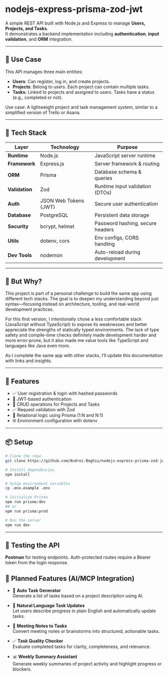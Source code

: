 # nodejs-express-prisma-zod-jwt

A simple REST API built with Node.js and Express to manage **Users, Projects, and Tasks**.  
It demonstrates a backend implementation including **authentication**, **input validation**, and **ORM** integration.

---

## 📌 Use Case

This API manages three main entities:

- **Users**: Can register, log in, and create projects.
- **Projects**: Belong to users. Each project can contain multiple tasks.
- **Tasks**: Linked to projects and assigned to users. Tasks have a status (e.g., completed or not).

Use case: A lightweight project and task management system, similar to a simplified version of Trello or Asana.

---

## 🧱 Tech Stack

| Layer          | Technology            | Purpose                          |
| -------------- | --------------------- | -------------------------------- |
| **Runtime**    | Node.js               | JavaScript server runtime        |
| **Framework**  | Express.js            | Server framework & routing       |
| **ORM**        | Prisma                | Database schema & queries        |
| **Validation** | Zod                   | Runtime input validation (DTOs)  |
| **Auth**       | JSON Web Tokens (JWT) | Secure user authentication       |
| **Database**   | PostgreSQL            | Persistent data storage          |
| **Security**   | bcrypt, helmet        | Password hashing, secure headers |
| **Utils**      | dotenv, cors          | Env configs, CORS handling       |
| **Dev Tools**  | nodemon               | Auto-reload during development   |

---

## 🧭 But Why?

This project is part of a personal challenge to build the same app using different tech stacks. The goal is to deepen my understanding beyond just syntax—focusing instead on architecture, tooling, and real-world development practices.

For this first version, I intentionally chose a less comfortable stack (JavaScript without TypeScript) to expose its weaknesses and better appreciate the strengths of statically typed environments. The lack of type safety and compile-time checks definitely made development harder and more error-prone, but it also made me value tools like TypeScript and languages like Java even more.

As I complete the same app with other stacks, I’ll update this documentation with links and insights.

---

## 🚀 Features

- ✅ User registration & login with hashed passwords
- 🔐 JWT-based authentication
- 📁 CRUD operations for Projects and Tasks
- ✅ Request validation with Zod
- 🔄 Relational logic using Prisma (1:N and N:1)
- 🌐 Environment configuration with dotenv

---

## 📦 Setup

```bash
# Clone the repo
git clone https://github.com/Andrei-Boghiu/nodejs-express-prisma-zod-jwt

# Install dependencies
npm install

# Setup environment variables
cp .env.example .env

# Initialize Prisma
npm run prisma:dev
## or
npm run prisma:prod

# Run the server
npm run dev
```

---

## 🧪 Testing the API

**Postman** for testing endpoints.
Auth-protected routes require a Bearer token from the login response.

## 🧠 Planned Features (AI/MCP Integration)

- 🧩 **Auto Task Generator**  
  Generate a list of tasks based on a project description using AI.

- 💬 **Natural Language Task Updates**  
  Let users describe progress in plain English and automatically update tasks.

- 📝 **Meeting Notes to Tasks**  
  Convert meeting notes or brainstorms into structured, actionable tasks.

- ✅ **Task Quality Checker**  
  Evaluate completed tasks for clarity, completeness, and relevance.

- 📊 **Weekly Summary Assistant**  
  Generate weekly summaries of project activity and highlight progress or blockers.
